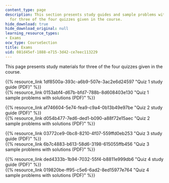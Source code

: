 ```yaml
---
content_type: page
description: This section presents study guides and sample problems with solutions
  for three of the four quizzes given in the course.
hide_download: true
hide_download_original: null
learning_resource_types:
- Exams
ocw_type: CourseSection
title: Exams
uid: 081d45ef-1888-e715-3d42-ce7eec113229
---
```


This page presents study materials for three of the four quizzes given in the course.

{{% resource_link 1df8500a-393c-a6b9-507e-3ac2e6d24597 "Quiz 1 study guide (PDF)" %}}  
{{% resource_link 0153abf4-d67b-bfd7-788b-8d608403e130 "Quiz 1 sample problems with solutions (PDF)" %}}

{{% resource_link af746604-5e74-fea9-c9a4-0b13b49e97be "Quiz 2 study guide (PDF)" %}}  
{{% resource_link d054b477-7ed6-ded1-b090-a88f72e15aec "Quiz 2 sample problems with solutions (PDF)" %}}

{{% resource_link 03772ce9-0bc8-8210-4f07-559ffd0eb253 "Quiz 3 study guide (PDF)" %}}  
{{% resource_link 6b7c4883-b613-58d6-3198-615055ffb456 "Quiz 3 sample problems with solutions (PDF)" %}}

{{% resource_link ded4333b-1b94-7032-55f4-b8811e999db6 "Quiz 4 study guide (PDF)" %}}  
{{% resource_link 019820be-ff95-c5e6-6ad2-8ed15977e764 "Quiz 4 sample problems with solutions (PDF)" %}}